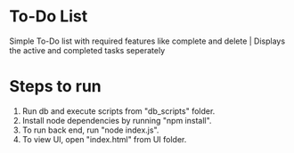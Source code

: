 # To-Do List

Simple To-Do list with required features like complete and delete
| Displays the active and completed tasks seperately 


# Steps to run
1. Run db and execute scripts from "db_scripts" folder.
2. Install node dependencies by running "npm install".
3. To run back end, run "node index.js".
4. To view UI, open "index.html" from UI folder.
